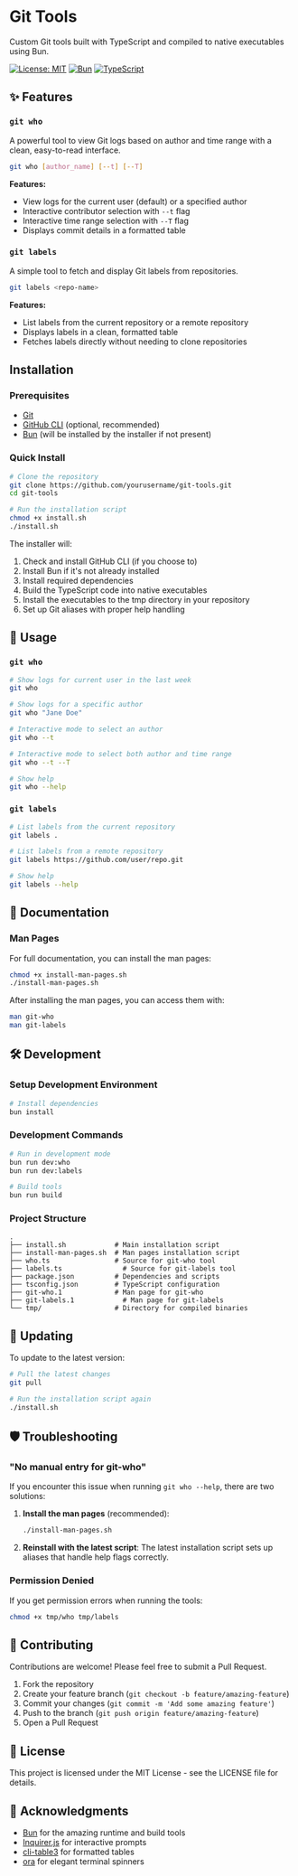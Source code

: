 # Git Tools

Custom Git tools built with TypeScript and compiled to native executables using Bun.

[![License: MIT](https://img.shields.io/badge/License-MIT-yellow.svg)](https://opensource.org/licenses/MIT)
[![Bun](https://img.shields.io/badge/Built%20with-Bun-black)](https://bun.sh)
[![TypeScript](https://img.shields.io/badge/TypeScript-5.2-blue)](https://www.typescriptlang.org/)

## ✨ Features

### `git who`

A powerful tool to view Git logs based on author and time range with a clean, easy-to-read interface.

```bash
git who [author_name] [--t] [--T]
```

**Features:**

- View logs for the current user (default) or a specified author
- Interactive contributor selection with `--t` flag
- Interactive time range selection with `--T` flag
- Displays commit details in a formatted table

### `git labels`

A simple tool to fetch and display Git labels from repositories.

```bash
git labels <repo-name>
```

**Features:**

- List labels from the current repository or a remote repository
- Displays labels in a clean, formatted table
- Fetches labels directly without needing to clone repositories

## Installation

### Prerequisites

- [Git](https://git-scm.com/)
- [GitHub CLI](https://cli.github.com/) (optional, recommended)
- [Bun](https://bun.sh/) (will be installed by the installer if not present)

### Quick Install

```bash
# Clone the repository
git clone https://github.com/yourusername/git-tools.git
cd git-tools

# Run the installation script
chmod +x install.sh
./install.sh
```

The installer will:

1. Check and install GitHub CLI (if you choose to)
2. Install Bun if it's not already installed
3. Install required dependencies
4. Build the TypeScript code into native executables
5. Install the executables to the tmp directory in your repository
6. Set up Git aliases with proper help handling

## 🧰 Usage

### `git who`

```bash
# Show logs for current user in the last week
git who

# Show logs for a specific author
git who "Jane Doe"

# Interactive mode to select an author
git who --t

# Interactive mode to select both author and time range
git who --t --T

# Show help
git who --help
```

### `git labels`

```bash
# List labels from the current repository
git labels .

# List labels from a remote repository
git labels https://github.com/user/repo.git

# Show help
git labels --help
```

## 📖 Documentation

### Man Pages

For full documentation, you can install the man pages:

```bash
chmod +x install-man-pages.sh
./install-man-pages.sh
```

After installing the man pages, you can access them with:

```bash
man git-who
man git-labels
```

## 🛠️ Development

### Setup Development Environment

```bash
# Install dependencies
bun install
```

### Development Commands

```bash
# Run in development mode
bun run dev:who
bun run dev:labels

# Build tools
bun run build
```

### Project Structure

```
.
├── install.sh            # Main installation script
├── install-man-pages.sh  # Man pages installation script
├── who.ts                # Source for git-who tool
├── labels.ts               # Source for git-labels tool
├── package.json          # Dependencies and scripts
├── tsconfig.json         # TypeScript configuration
├── git-who.1             # Man page for git-who
├── git-labels.1            # Man page for git-labels
└── tmp/                  # Directory for compiled binaries
```

## 🔄 Updating

To update to the latest version:

```bash
# Pull the latest changes
git pull

# Run the installation script again
./install.sh
```

## 🛡️ Troubleshooting

### "No manual entry for git-who"

If you encounter this issue when running `git who --help`, there are two solutions:

1. **Install the man pages** (recommended):

   ```bash
   ./install-man-pages.sh
   ```

2. **Reinstall with the latest script**:
   The latest installation script sets up aliases that handle help flags correctly.

### Permission Denied

If you get permission errors when running the tools:

```bash
chmod +x tmp/who tmp/labels
```

## 🤝 Contributing

Contributions are welcome! Please feel free to submit a Pull Request.

1. Fork the repository
2. Create your feature branch (`git checkout -b feature/amazing-feature`)
3. Commit your changes (`git commit -m 'Add some amazing feature'`)
4. Push to the branch (`git push origin feature/amazing-feature`)
5. Open a Pull Request

## 📄 License

This project is licensed under the MIT License - see the LICENSE file for details.

## 🙏 Acknowledgments

- [Bun](https://bun.sh/) for the amazing runtime and build tools
- [Inquirer.js](https://github.com/SBoudrias/Inquirer.js) for interactive prompts
- [cli-table3](https://github.com/cli-table/cli-table3) for formatted tables
- [ora](https://github.com/sindresorhus/ora) for elegant terminal spinners
